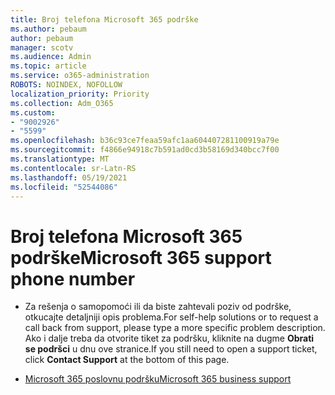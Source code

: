 ```yaml
---
title: Broj telefona Microsoft 365 podrške
ms.author: pebaum
author: pebaum
manager: scotv
ms.audience: Admin
ms.topic: article
ms.service: o365-administration
ROBOTS: NOINDEX, NOFOLLOW
localization_priority: Priority
ms.collection: Adm_O365
ms.custom:
- "9002926"
- "5599"
ms.openlocfilehash: b36c93ce7feaa59afc1aa604407281100919a79e
ms.sourcegitcommit: f4866e94918c7b591ad0cd3b58169d340bcc7f00
ms.translationtype: MT
ms.contentlocale: sr-Latn-RS
ms.lasthandoff: 05/19/2021
ms.locfileid: "52544086"
---
```

# <a name="microsoft-365-support-phone-number"></a><span data-ttu-id="8d477-102">Broj telefona Microsoft 365 podrške</span><span class="sxs-lookup"><span data-stu-id="8d477-102">Microsoft 365 support phone number</span></span>

- <span data-ttu-id="8d477-103">Za rešenja o samopomoći ili da biste zahtevali poziv od podrške, otkucajte detaljniji opis problema.</span><span class="sxs-lookup"><span data-stu-id="8d477-103">For self-help solutions or to request a call back from support, please type a more specific problem description.</span></span>  <span data-ttu-id="8d477-104">Ako i dalje treba da otvorite tiket za podršku, kliknite na dugme **Obrati se podršci** u dnu ove stranice.</span><span class="sxs-lookup"><span data-stu-id="8d477-104">If you still need to open a support ticket, click **Contact Support** at the bottom of this page.</span></span>

- [<span data-ttu-id="8d477-105">Microsoft 365 poslovnu podršku</span><span class="sxs-lookup"><span data-stu-id="8d477-105">Microsoft 365 business support</span></span>](https://go.microsoft.com/fwlink/p/?linkid=518322)
